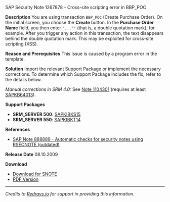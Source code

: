 SAP Security Note 1267878 - Cross-site scripting error in BBP_POC

**Description**
You are using transaction `BBP_POC` (Create Purchase Order). On the initial screen, you choose the **Create** button. In the **Purchase Order Name** field, you then enter `"...""` (that is, a double quotation mark), for example. After you trigger any action in this transaction, the text disappears behind the double quotation mark. This may be exploited for cross-site scripting (XSS).

**Reason and Prerequisites**
This issue is caused by a program error in the template.

**Solution**
Import the relevant Support Package or implement the necessary corrections. To determine which Support Package includes the fix, refer to the details below.

*Manual corrections in SRM 4.0:* See [Note 1104301](https://me.sap.com/notes/1104301) (requires at least [SAPKB64013](https://me.sap.com/supportpackage/SAPKB64013)).

**Support Packages**
- **SRM_SERVER 500**: [SAPKIBKS15](https://me.sap.com/supportpackage/SAPKIBKS15)
- **SRM_SERVER 550**: [SAPKIBKT14](https://me.sap.com/supportpackage/SAPKIBKT14)

**References**
- [SAP Note 888889 - Automatic checks for security notes using RSECNOTE (outdated)](https://me.sap.com/notes/888889)

**Release Date**
08.10.2009

**Download**
- [Download for SNOTE](https://notesdownloads.sap.com/note/0040000007412482017)
- [PDF Version](https://userapps.support.sap.com/sap/support/sfm/notes/print/0001267878?language=en-US&token=CC9A72F993E7BB1324DA403A1AE5D8EF)

---

*Credits to [Redrays.io](https://redrays.io) for support in providing this information.*